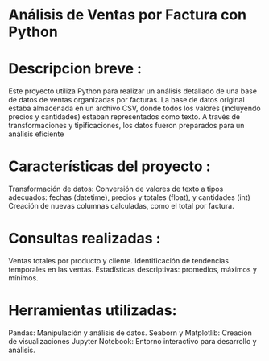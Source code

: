 # Análisis de Ventas por Factura con Python

# Descripcion breve :
Este proyecto utiliza Python para realizar un análisis detallado de una base de datos de ventas organizadas por facturas. La base de datos original estaba almacenada en un archivo CSV, donde todos los valores (incluyendo precios y cantidades) estaban representados como texto. A través de transformaciones y tipificaciones, los datos fueron preparados para un análisis eficiente
# Características del proyecto :
Transformación de datos: Conversión de valores de texto a tipos adecuados: fechas (datetime), precios y totales (float), y cantidades (int)
Creación de nuevas columnas calculadas, como el total por factura.
# Consultas realizadas :
Ventas totales por producto y cliente.
Identificación de tendencias temporales en las ventas.
Estadísticas descriptivas: promedios, máximos y mínimos.
# Herramientas utilizadas:
Pandas: Manipulación y análisis de datos.
Seaborn y Matplotlib: Creación de visualizaciones
Jupyter Notebook: Entorno interactivo para desarrollo y análisis.
